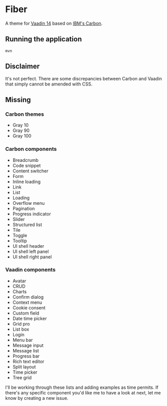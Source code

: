 # Fiber

A theme for [Vaadin 14](https://vaadin.com/docs/v14/) based on [IBM's Carbon](https://www.carbondesignsystem.com/).

## Running the application

`mvn`

## Disclaimer
It's not perfect. There are some discrepancies between Carbon and Vaadin that simply cannot be amended with CSS.

## Missing
### Carbon themes
- Gray 10
- Gray 90
- Gray 100

### Carbon components
- Breadcrumb
- Code snippet
- Content switcher
- Form
- Inline loading
- Link
- List
- Loading
- Overflow menu
- Pagination
- Progress indicator
- Slider
- Structured list
- Tile
- Toggle
- Tooltip
- UI shell header
- UI shell left panel
- UI shell right panel

### Vaadin components
- Avatar
- CRUD
- Charts
- Confirm dialog
- Context menu
- Cookie consent
- Custom field
- Date time picker
- Grid pro
- List box
- Login
- Menu bar
- Message input
- Message list
- Progress bar
- Rich text editor
- Split layout
- Time picker
- Tree grid

I'll be working through these lists and adding examples as time permits. If there's any specific component you'd like me to have a look at next, let me know by creating a new issue.
